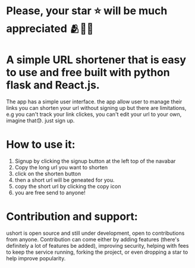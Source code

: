 # Please, your star ⭐ will be much appreciated 🫂💖🥂
# A simple URL shortener that is easy to use and free built with python flask and React.js.
The app has a simple user interface.
the app allow user to manage their links
you can shorten your url without signing up but there are limitations, e.g you can't track your link clickes, you can't edit your url to your own, imagine that😓. just sign up.

# How to use it:
   1. Signup by clicking the signup button at the left top of the navabar
   2. Copy the long url you want to shorten
   3. click on the shorten button
   4. then a short url will be geneated for you.
   5. copy the short url by clicking the copy icon
   6. you are free send to anyone!
   
# Contribution and support:
ushort is open source and still under development, open to contributions from anyone. Contribution can come either by adding features (there's definitely a lot of features be added), improving security, helping with fees to keep the service running, forking the project, or even dropping a star to help improve popularity.

    


